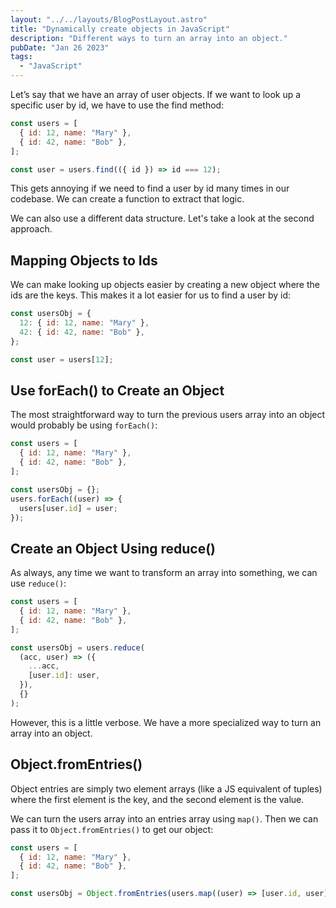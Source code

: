 ```yaml
---
layout: "../../layouts/BlogPostLayout.astro"
title: "Dynamically create objects in JavaScript"
description: "Different ways to turn an array into an object."
pubDate: "Jan 26 2023"
tags:
  - "JavaScript"
---
```


Let’s say that we have an array of user objects. If we want to look up a specific user by id, we have to use the find method:

```js
const users = [
  { id: 12, name: "Mary" },
  { id: 42, name: "Bob" },
];

const user = users.find(({ id }) => id === 12);
```

This gets annoying if we need to find a user by id many times in our codebase. We can create a function to extract that logic.

We can also use a different data structure. Let's take a look at the second approach.

## Mapping Objects to Ids

We can make looking up objects easier by creating a new object where the ids are the keys. This makes it a lot easier for us to find a user by id:

```js
const usersObj = {
  12: { id: 12, name: "Mary" },
  42: { id: 42, name: "Bob" },
};

const user = users[12];
```

## Use forEach() to Create an Object

The most straightforward way to turn the previous users array into an object would probably be using `forEach()`:

```js
const users = [
  { id: 12, name: "Mary" },
  { id: 42, name: "Bob" },
];

const usersObj = {};
users.forEach((user) => {
  users[user.id] = user;
});
```

## Create an Object Using reduce()

As always, any time we want to transform an array into something, we can use `reduce()`:

```js
const users = [
  { id: 12, name: "Mary" },
  { id: 42, name: "Bob" },
];

const usersObj = users.reduce(
  (acc, user) => ({
    ...acc,
    [user.id]: user,
  }),
  {}
);
```

However, this is a little verbose. We have a more specialized way to turn an array into an object.

## Object.fromEntries()

Object entries are simply two element arrays (like a JS equivalent of tuples) where the first element is the key, and the second element is the value.

We can turn the users array into an entries array using `map()`. Then we can pass it to `Object.fromEntries()` to get our object:

```js
const users = [
  { id: 12, name: "Mary" },
  { id: 42, name: "Bob" },
];

const usersObj = Object.fromEntries(users.map((user) => [user.id, user]));
```
